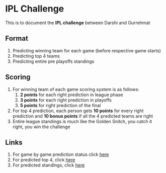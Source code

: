 # IPL Challenge

This is to document the **IPL challenge** between Darshi and Gurrehmat

## Format
1) Predicting winning team for each game (before respective game starts)
2) Predicting top 4 teams
3) Predicting entire pre playoffs standings 

## Scoring
1. For winning team of each game scoring system is as follows:
	1. **2 points** for each right prediction in league phase
	2. **3 points** for each right prediction in playoffs
	3. **5 points** for right prediction of the final
2. For top 4 prediction, each person gets **10 points** for every right prediction and **10 bonus points** if all the 4 predicted teams are right
3. Entire league standings is much like the Golden Snitch, you catch it right, you win the challenge

## Links
1. For game by game prediction status click [here](season.md)
2. For predicted top 4, click [here](top4.md)
3. For predicted standings, click [here](predictedStandings.md)